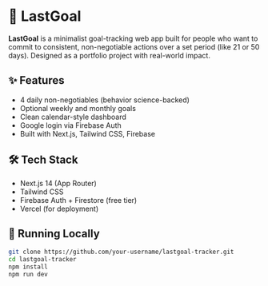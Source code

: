 # 🧠 LastGoal

**LastGoal** is a minimalist goal-tracking web app built for people who want to commit to consistent, non-negotiable actions over a set period (like 21 or 50 days). Designed as a portfolio project with real-world impact.

## ✨ Features

- 4 daily non-negotiables (behavior science-backed)
- Optional weekly and monthly goals
- Clean calendar-style dashboard
- Google login via Firebase Auth
- Built with Next.js, Tailwind CSS, Firebase

## 🛠 Tech Stack

- Next.js 14 (App Router)
- Tailwind CSS
- Firebase Auth + Firestore (free tier)
- Vercel (for deployment)

## 🚀 Running Locally

```bash
git clone https://github.com/your-username/lastgoal-tracker.git
cd lastgoal-tracker
npm install
npm run dev
